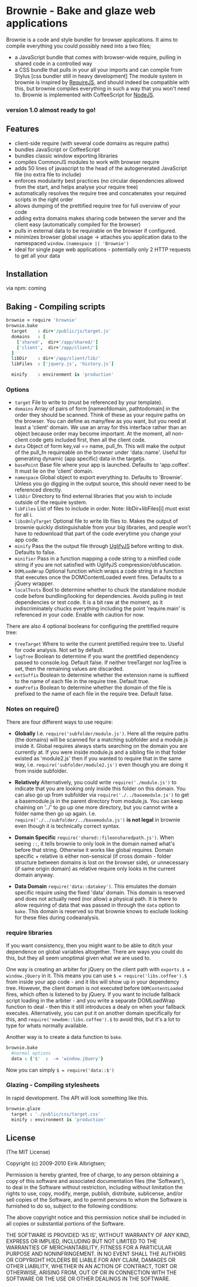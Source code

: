 # Brownie - Bake and glaze web applications

 Brownie is a code and style bundler for browser applications. It aims to compile everything you could possibly need into a two files;
 - a JavaScript bundle that comes with browser-wide require, pulling in shared code in a controlled way
 - a CSS bundle that pulls in your all your imports and can compile from Stylus [css bundler still in heavy development]
 The module system in brownie is inspired by [RequireJS](http://requirejs.org/), and should indeed be compatible with this,
 but brownie compiles everything in such a way that you won't need to.
 Brownie is implemented with CoffeeScript for [NodeJS](http://nodejs.org).

### version 1.0 almost ready to go!

## Features

  - client-side require (with several code domains as require paths)
  - bundles JavaScript or CoffeeScript
  - bundles classic window exporting libraries
  - compiles CommonJS modules to work with browser require
  - adds 50 lines of javascript to the head of the autogenerated JavaScript file (no extra file to include)
  - enforces modularity best practices (no circular dependencies allowed from the start, and helps analyse your require tree)
  - automatically resolves the require tree and concatenates your required scripts in the right order
  - allows dumping of the prettified require tree for full overview of your code
  - adding extra domains makes sharing code between the server and the client easy (automatically compiled for the browser)
  - pulls in external data to be requirable on the browser if configured.
  - minimizes browser global usage -> attaches you application data to the namespaced `window.(namespace || 'Brownie')`
  - ideal for single page web applications - potentially only 2 HTTP requests to get all your data

## Installation

via npm: coming


## Baking - Compiling scripts

```coffee
brownie = require 'brownie'
brownie.bake
  target    : dir+'/public/js/target.js'
  domains   : [
    ['shared',  dir+'/app/shared/']
    ['client',  dir+'/app/client/']
  ]
  libDir    : dir+'/app/client/lib/'
  libFiles  : ['jquery.js', 'history.js']

  minify    : environment is 'production'
```
### Options

 - `target`         File to write to (must be referenced by your template).
 - `domains`        Array of pairs of form [nameofdomain, pathtodomain] in the order they should be scanned. Think of these as your require paths on the browser. You can define as many/few as you want, but you need at least a 'client' domain.
 We use an array for this interface rather than an object because order may become important. At the moment, all non-client code gets included first, then all the client code.
  - `data`           Object of form key,val == name, pull_fn. This will make the output of the pull_fn requireable on the browser under 'data::name'. Useful for generating dynamic (app specific) data in the targetjs.
 - `basePoint`      Base file where your app is launched. Defaults to 'app.coffee'. It must lie on the 'client' domain.
 - `namespace`      Global object to export everything to. Defaults to 'Brownie'. Unless you go digging in the output source, this should never need to be referenced directly.
 - `libDir`         Directory to find external libraries that you wish to include outside of the require system.
 - `libFiles`       List of files to include in order. Note: libDir+libFiles[i] must exist for all i.
 - `libsOnlyTarget` Optional file to write lib files to. Makes the output of brownie quickly distinguishable from your big libraries, and people won't have to redownload that part of the code everytime you change your app code.
 - `minify`         Pass the the output file through [UglifyJS](http://github.com/mishoo/UglifyJS) before writing to disk. Defaults to false.
 - `minifier`       Pass in a function mapping a code string to a minified code string if you are not satisfied with UglifyJS compression/obfuscation.
 - `DOMLoadWrap`    Optional function which wraps a code string in a function that executes once the DOMContentLoaded event fires. Defaults to a jQuery wrapper.
 - `localTests`     Bool to determine whether to chuck the standalone module code before bundling/looking for dependencies. Avoids pulling in test dependencies or test code.
 It is a bit raw at the moment, as it indiscriminately chucks everything including the point 'require.main' is referenced in your code. Enable with caution for now.


There are also 4 optional booleans for configuring the prettified require tree:
 - `treeTarget`     Where to write the current prettified require tree to. Useful for code analysis. Not set by default.
 - `logTree`        Boolean to determine if you want the prettified dependency passed to console.log. Default false. If neither treeTarget nor logTree is set, then the remaining values are discarded.
 - `extSuffix`      Boolean to determine whether the extension name is suffixed to the name of each file in the require tree. Default true.
 - `domPrefix`      Boolean to determine whether the domain of the file is prefixed to the name of each file in the require tree. Default false.
### Notes on require()

There are four different ways to use require:
 - **Globally**       I.e. `require('subfolder/module.js')`. Here all the require paths (the domains) will be scanned for a matching subfolder and a module.js inside it.
 Global requires always starts searching on the domain you are currently at. If you were inside module.js and a sibling file in that folder existed as 'module2.js' then
 if you wanted to require that in the same way, i.e. `require('subfolder/module2.js')` even though you are doing it from inside subfolder.

 - **Relatively**     Alternatively, you could write `require('./module.js')` to indicate that you are looking only inside this folder on this domain. You can also go up from subfolder via
 `require('./../basemodule.js')` to get a basemodule.js in the parent directory from module.js. You can keep chaining on '../' to go up one more directory, but you cannot write a folder name then go up again.
 I.e. `require('./../subfolder/../basemodule.js')` **is not legal** in brownie even though it is technically correct syntax.

 - **Domain Specific**  `require('shared::fileonsharedpath.js')`. When seeing `::`, it tells brownie to only look in the domain named what's before that string. Otherwise it works like global requires.
 Domain specific + relative is either non-sensical (if cross domain - folder structure between domains is lost on the browser side), or unnecessary (if same origin domain) as relative require only looks in the current domain anyway.

 - **Data Domain**      `require('data::datakey')`. This emulates the domain specific require using the fixed 'data' domain. This domain is reserved and does not actually need (nor allow) a physical path.
 It is there to allow requiring of data that was passed in through the `data` option to `bake`. This domain is reserved so that brownie knows to exclude looking for these files during codeanalysis.


### require libraries
If you want consistency, then you might want to be able to ditch your dependence on global variables altogether.
There are ways you could do this, but they all seem unoptimal given what we are used to.

One way is creating an arbiter for jQuery on the client path with `exports.$ = window.jQuery` in it. This means you can use `$ = require('libs.coffee').$`
from inside your app code - and it libs will show up in your dependency tree. However, the client domain is not executed before `DOMContentLoaded` fires, which often is listened to by jQuery.
If you want to include fallback script loading in the arbiter - and you write a separate DOMLoadWrap function to deal - then this it still introduces a dealy on when your fallback executes.
Alternatively, you can put it on another domain specifically for this, and `require('newdom::libs.coffee').$` to avoid this, but it's a lot to type for whats normally available.

Another way is to create a data function to `bake`.

```coffee
brownie.bake
  #normal options
  data : {'$'  :  -> 'window.jQuery'}
```
Now you can simply `$ = require('data::$')`



### Glazing - Compiling stylesheets
In rapid development. The API will look something like this.

```coffee
brownie.glaze
  target : './public/css/target.css'
  minify : environment is 'production'
```


## License

(The MIT License)

Copyright (c) 2009-2010 Eirik Albrigtsen;

Permission is hereby granted, free of charge, to any person obtaining
a copy of this software and associated documentation files (the
'Software'), to deal in the Software without restriction, including
without limitation the rights to use, copy, modify, merge, publish,
distribute, sublicense, and/or sell copies of the Software, and to
permit persons to whom the Software is furnished to do so, subject to
the following conditions:

The above copyright notice and this permission notice shall be
included in all copies or substantial portions of the Software.

THE SOFTWARE IS PROVIDED 'AS IS', WITHOUT WARRANTY OF ANY KIND,
EXPRESS OR IMPLIED, INCLUDING BUT NOT LIMITED TO THE WARRANTIES OF
MERCHANTABILITY, FITNESS FOR A PARTICULAR PURPOSE AND NONINFRINGEMENT.
IN NO EVENT SHALL THE AUTHORS OR COPYRIGHT HOLDERS BE LIABLE FOR ANY
CLAIM, DAMAGES OR OTHER LIABILITY, WHETHER IN AN ACTION OF CONTRACT,
TORT OR OTHERWISE, ARISING FROM, OUT OF OR IN CONNECTION WITH THE
SOFTWARE OR THE USE OR OTHER DEALINGS IN THE SOFTWARE.
